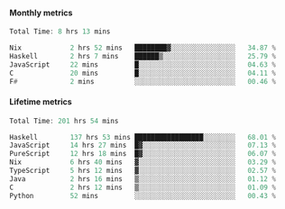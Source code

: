 #### Monthly metrics
<!--START_SECTION:wakamonthly-->

```asm
Total Time: 8 hrs 13 mins

Nix            2 hrs 52 mins   ████████▓░░░░░░░░░░░░░░░░   34.87 %
Haskell        2 hrs 7 mins    ██████▒░░░░░░░░░░░░░░░░░░   25.79 %
JavaScript     22 mins         █░░░░░░░░░░░░░░░░░░░░░░░░   04.63 %
C              20 mins         █░░░░░░░░░░░░░░░░░░░░░░░░   04.11 %
F#             2 mins          ░░░░░░░░░░░░░░░░░░░░░░░░░   00.46 %
```

<!--END_SECTION:wakamonthly-->
#### Lifetime metrics
<!--START_SECTION:wakalifetime-->

```asm
Total Time: 201 hrs 54 mins

Haskell        137 hrs 53 mins █████████████████░░░░░░░░   68.01 %
JavaScript     14 hrs 27 mins  █▓░░░░░░░░░░░░░░░░░░░░░░░   07.13 %
PureScript     12 hrs 18 mins  █▓░░░░░░░░░░░░░░░░░░░░░░░   06.07 %
Nix            6 hrs 40 mins   ▓░░░░░░░░░░░░░░░░░░░░░░░░   03.29 %
TypeScript     5 hrs 12 mins   ▓░░░░░░░░░░░░░░░░░░░░░░░░   02.57 %
Java           2 hrs 16 mins   ▒░░░░░░░░░░░░░░░░░░░░░░░░   01.12 %
C              2 hrs 12 mins   ▒░░░░░░░░░░░░░░░░░░░░░░░░   01.09 %
Python         52 mins         ░░░░░░░░░░░░░░░░░░░░░░░░░   00.43 %
```

<!--END_SECTION:wakalifetime-->
